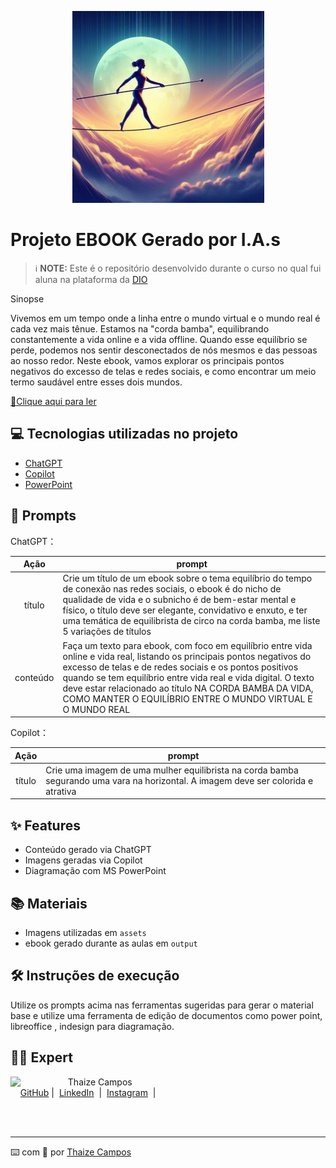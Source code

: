 <p align="center">
<a href="https://dio.me/"><img src="assets/capared.jpg" alt="Na Corda Bamba"></a>
</p>

# Projeto EBOOK Gerado por I.A.s


 > ℹ️ **NOTE:** Este é o repositório desenvolvido durante o curso no qual fui aluna na plataforma da [DIO](https://dio.me)

Sinopse

Vivemos em um tempo onde a linha entre o mundo virtual e o mundo real é cada vez mais tênue. Estamos na "corda bamba",
equilibrando constantemente a vida online e a vida offline.
Quando esse equilíbrio se perde, podemos nos sentir desconectados de nós mesmos e das pessoas ao nosso redor.
Neste ebook, vamos explorar os principais pontos negativos do excesso de telas e redes sociais, e como encontrar um meio termo saudável entre esses dois mundos.

<a href="output/Ebook - Na Corda Bamba da Vida.pdf" title="View PDF now"> 📕Clique aqui para ler</a>

## 💻 Tecnologias utilizadas no projeto

- [ChatGPT](https://chat.openai.com/) 
- [Copilot](https://copilot.microsoft.com/onboarding)
- [PowerPoint](https://www.microsoft.com/en/microsoft-365/powerpoint)

## 🧠 Prompts


ChatGPT：

|   Ação   | prompt                                                                                                                                                                                                                                                                         |
| :------: | ------------------------------------------------------------------------------------------------------------------------------------------------------------------------------------------------------------------------------------------------------------------------------ |
|  título  | Crie um título de um ebook sobre o tema equilíbrio do tempo de conexão nas redes sociais, o ebook é do nicho de qualidade de vida e o subnicho é de bem-estar mental e físico, o título deve ser elegante, convidativo e enxuto, e ter uma temática de equilibrista de circo na corda bamba, me liste 5 variações de títulos                                                        |
| conteúdo | Faça um texto para ebook, com foco em equilíbrio entre vida online e vida real, listando os principais pontos negativos do excesso de telas e de redes sociais e os pontos positivos quando se tem equilíbrio entre vida real e vida digital. O texto deve estar relacionado ao título NA CORDA BAMBA DA VIDA, COMO MANTER O EQUILÍBRIO ENTRE O MUNDO VIRTUAL E O MUNDO REAL |


Copilot：

|  Ação  | prompt                                                                                 |
| :----: | -------------------------------------------------------------------------------------- |
| título | Crie uma imagem de uma mulher equilibrista na corda bamba segurando uma vara na horizontal. A imagem deve ser colorida e atrativa |

## ✨ Features

- Conteúdo gerado via ChatGPT
- Imagens geradas via Copilot
- Diagramação com MS PowerPoint

## 📚 Materiais

- Imagens utilizadas em `assets`
- ebook gerado durante as aulas em `output`

## 🛠️ Instruções de execução

Utilize os prompts acima nas ferramentas sugeridas para gerar o material base e utilize uma ferramenta de edição de documentos como power point, libreoffice , indesign para diagramação.

## 👨‍💻 Expert

<p>
    <img 
      align=left 
      margin=10 
      width=80 
      src="https://avatars.githubusercontent.com/u/189490122?v=4"
    />
    <p>&nbsp&nbsp&nbspThaize Campos<br>
    &nbsp&nbsp&nbsp
    <a href="https://github.com/Thaizebmc/">
    GitHub</a>&nbsp;|&nbsp;
    <a href="https://www.linkedin.com/in/thaize-barbosa-mendes-campos-63b47427a/">LinkedIn</a>
&nbsp;|&nbsp;
    <a href="https://www.instagram.com/camposthaize/">
    Instagram</a>
&nbsp;|&nbsp;</p>
</p>
<br/><br/>
<p>

---

⌨️ com 💜 por [Thaize Campos](https://github.com/Thaizebmc/)
